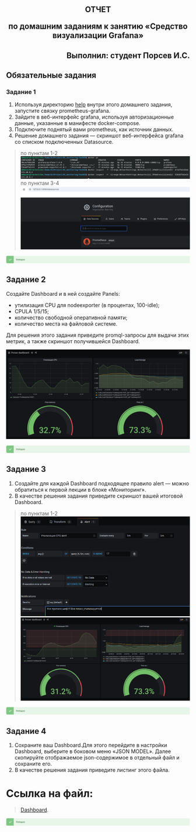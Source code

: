 ## <p style="text-align: center;">ОТЧЕТ</p> <p style="text-align: center;">по домашним заданиям к занятию «Средство визуализации Grafana»</p>
## <p style="text-align: right;">Выполнил: студент Порсев И.С.</p>



## Обязательные задания

### Задание 1

1. Используя директорию [help](./help) внутри этого домашнего задания, запустите связку prometheus-grafana.
2. Зайдите в веб-интерфейс grafana, используя авторизационные данные, указанные в манифесте docker-compose.
3. Подключите поднятый вами prometheus, как источник данных.
4. Решение домашнего задания — скриншот веб-интерфейса grafana со списком подключенных Datasource.

>по пунктам 1-2
![localImage](./screen_V.00_1.png)  
>по пунктам 3-4
![localImage](./screen_V.00_3.png)   

![localImage](./Yes.png)

## Задание 2

Создайте Dashboard и в ней создайте Panels:

- утилизация CPU для nodeexporter (в процентах, 100-idle);
- CPULA 1/5/15;
- количество свободной оперативной памяти;
- количество места на файловой системе.

Для решения этого задания приведите promql-запросы для выдачи этих метрик, а также скриншот получившейся Dashboard.

![localImage](./screen_V.01.png)   

![localImage](./Yes.png)

## Задание 3

1. Создайте для каждой Dashboard подходящее правило alert — можно обратиться к первой лекции в блоке «Мониторинг».
1. В качестве решения задания приведите скриншот вашей итоговой Dashboard.

>по пунктам 1-2
![localImage](./screen_V.02_1.png)   
![localImage](./screen_V.02_2.png)  

![localImage](./Yes.png)


## Задание 4

1. Сохраните ваш Dashboard.Для этого перейдите в настройки Dashboard, выберите в боковом меню «JSON MODEL». Далее скопируйте отображаемое json-содержимое в отдельный файл и сохраните его.
2. В качестве решения задания приведите листинг этого файла.


# Ссылка на файл:
>[Dashboard](./porsev.dashboard).     

![localImage](./Yes.png) 